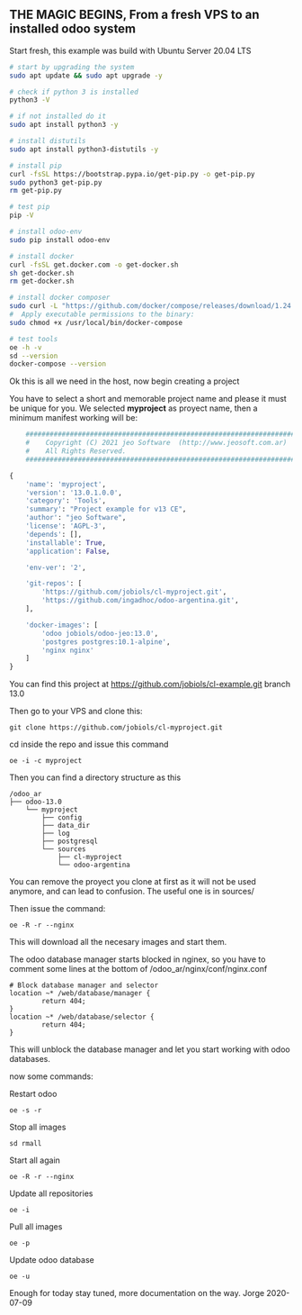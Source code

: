 ## THE MAGIC BEGINS, From a fresh VPS to an installed odoo system

Start fresh, this example was build with Ubuntu Server 20.04 LTS

```bash
# start by upgrading the system
sudo apt update && sudo apt upgrade -y

# check if python 3 is installed
python3 -V

# if not installed do it
sudo apt install python3 -y

# install distutils
sudo apt install python3-distutils -y

# install pip
curl -fsSL https://bootstrap.pypa.io/get-pip.py -o get-pip.py
sudo python3 get-pip.py
rm get-pip.py

# test pip
pip -V

# install odoo-env
sudo pip install odoo-env

# install docker
curl -fsSL get.docker.com -o get-docker.sh
sh get-docker.sh
rm get-docker.sh

# install docker composer
sudo curl -L "https://github.com/docker/compose/releases/download/1.24.1/docker-compose-$(uname -s)-$(uname -m)" -o /usr/local/bin/docker-compose
#  Apply executable permissions to the binary:
sudo chmod +x /usr/local/bin/docker-compose

# test tools
oe -h -v
sd --version
docker-compose --version
```

Ok this is all we need in the host, now begin creating a project

You have to select a short and memorable project name and please it must be unique for you.
We selected **myproject** as proyect name, then a minimum manifest working will be:

```python
    ##############################################################################
    #    Copyright (C) 2021 jeo Software  (http://www.jeosoft.com.ar)
    #    All Rights Reserved.
    ##############################################################################

{
    'name': 'myproject',
    'version': '13.0.1.0.0',
    'category': 'Tools',
    'summary': "Project example for v13 CE",
    'author': "jeo Software",
    'license': 'AGPL-3',
    'depends': [],
    'installable': True,
    'application': False,

    'env-ver': '2',

    'git-repos': [
        'https://github.com/jobiols/cl-myproject.git',
        'https://github.com/ingadhoc/odoo-argentina.git',
    ],

    'docker-images': [
        'odoo jobiols/odoo-jeo:13.0',
        'postgres postgres:10.1-alpine',
        'nginx nginx'
    ]
}
```

You can find this project at https://github.com/jobiols/cl-example.git branch 13.0

Then go to your VPS and clone this:

    git clone https://github.com/jobiols/cl-myproject.git

cd inside the repo and issue this command

    oe -i -c myproject

Then you can find a directory structure as this

    /odoo_ar
    ├── odoo-13.0
        └── myproject
            ├── config
            ├── data_dir
            ├── log
            ├── postgresql
            └── sources
                ├── cl-myproject
                └── odoo-argentina

You can remove the proyect you clone at first as it will not be used anymore, and can
lead to confusion. The useful one is in sources/

Then issue the command:

    oe -R -r --nginx

This will download all the necesary images and start them.

The odoo database manager starts blocked in nginex, so you have to comment some lines at the bottom of /odoo_ar/nginx/conf/nginx.conf

    # Block database manager and selector
    location ~* /web/database/manager {
            return 404;
    }
    location ~* /web/database/selector {
            return 404;
    }

This will unblock the database manager and let you start working with odoo databases.

now some commands:

Restart odoo

    oe -s -r

Stop all images

    sd rmall

Start all again

    oe -R -r --nginx

Update all repositories

    oe -i

Pull all images

    oe -p

Update odoo database

    oe -u


Enough for today stay tuned, more documentation on the way.
Jorge 2020-07-09
